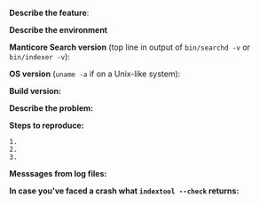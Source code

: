 <!--

** Are you in the right place? **

Issues that do not follow these guidelines are likely to be closed.

1.  GitHub is not the place for general questions, but reserved for bug reports and feature requests. For general discussion, post a question to [Forum](https://forum.manticoresearch.com) or [Slack](http://slack.manticoresearch.com)

2.  If you don't understand how smth works check in [interactive courses](https://play.manticoresearch.com) or [documentation](https://docs.manticoresearch.com)

3.  Please fill out EITHER the feature request block or the bug report block below, and delete the other block.

-->

<!-- Feature request -->

**Describe the feature**:

<!-- Bug report -->

**Describe the environment**

**Manticore Search version** (top line in output of `bin/searchd -v` or `bin/indexer -v`):

**OS version** (`uname -a` if on a Unix-like system):

**Build version:**

<!--
    * in case an official prebuild package is used, write down the full name of the package file
    * in case it's compiled from sources, you need to provide the debug files and revision of code
-->

**Describe the problem:**

**Steps to reproduce:**

<!--
   Include a simple use case than can reproduce the problem, including the manticore.conf, index files, queries etc.
   If you use some custom UDF plugins, especially for ranking, please tell us about them.
-->
    1.
    2.
    3.

**Messsages from log files:**

**In case you've faced a crash what `indextool --check` returns:**
